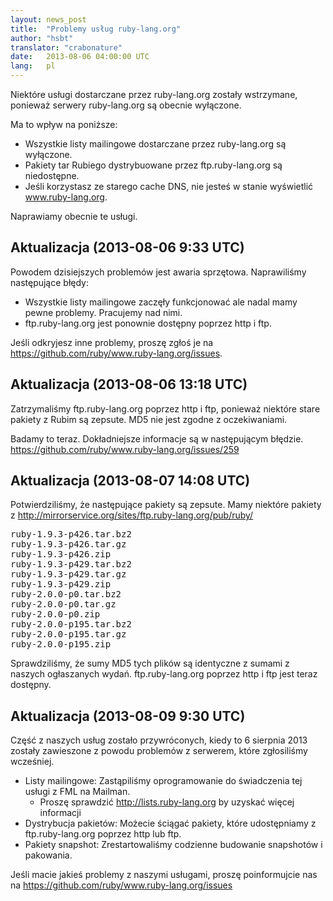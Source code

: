 ```yaml
---
layout: news_post
title:  "Problemy usług ruby-lang.org"
author: "hsbt"
translator: "crabonature"
date:   2013-08-06 04:00:00 UTC
lang:   pl
---
```


Niektóre usługi dostarczane przez ruby-lang.org zostały wstrzymane,
ponieważ serwery ruby-lang.org są obecnie wyłączone.

Ma to wpływ na poniższe:

 * Wszystkie listy mailingowe dostarczane przez ruby-lang.org są wyłączone.
 * Pakiety tar Rubiego dystrybuowane przez ftp.ruby-lang.org są niedostępne.
 * Jeśli korzystasz ze starego cache DNS, nie jesteś w stanie wyświetlić www.ruby-lang.org.

Naprawiamy obecnie te usługi.

## Aktualizacja (2013-08-06 9:33 UTC)

Powodem dzisiejszych problemów jest awaria sprzętowa.
Naprawiliśmy następujące błędy:

 * Wszystkie listy mailingowe zaczęły funkcjonować ale nadal mamy pewne problemy. Pracujemy nad nimi.
 * ftp.ruby-lang.org jest ponownie dostępny poprzez http i ftp.

Jeśli odkryjesz inne problemy, proszę zgłoś je na
https://github.com/ruby/www.ruby-lang.org/issues.

## Aktualizacja (2013-08-06 13:18 UTC)

Zatrzymaliśmy ftp.ruby-lang.org poprzez http i ftp, ponieważ niektóre stare pakiety z Rubim są zepsute.
MD5 nie jest zgodne z oczekiwaniami.

Badamy to teraz. Dokładniejsze informacje są w następującym błędzie.
https://github.com/ruby/www.ruby-lang.org/issues/259

## Aktualizacja (2013-08-07 14:08 UTC)

Potwierdziliśmy, że następujące pakiety są zepsute. Mamy niektóre pakiety z
http://mirrorservice.org/sites/ftp.ruby-lang.org/pub/ruby/
<pre>
ruby-1.9.3-p426.tar.bz2
ruby-1.9.3-p426.tar.gz
ruby-1.9.3-p426.zip
ruby-1.9.3-p429.tar.bz2
ruby-1.9.3-p429.tar.gz
ruby-1.9.3-p429.zip
ruby-2.0.0-p0.tar.bz2
ruby-2.0.0-p0.tar.gz
ruby-2.0.0-p0.zip
ruby-2.0.0-p195.tar.bz2
ruby-2.0.0-p195.tar.gz
ruby-2.0.0-p195.zip
</pre>

Sprawdziliśmy, że sumy MD5 tych plików są identyczne z sumami z naszych ogłaszanych wydań.
ftp.ruby-lang.org poprzez http i ftp jest teraz dostępny.

## Aktualizacja (2013-08-09 9:30 UTC)

Część z naszych usług zostało przywróconych, kiedy to 6 sierpnia 2013
zostały zawieszone z powodu problemów z serwerem, które zgłosiliśmy wcześniej.

  * Listy mailingowe: Zastąpiliśmy oprogramowanie do świadczenia tej usługi z FML na Mailman.
    * Proszę sprawdzić http://lists.ruby-lang.org by uzyskać więcej informacji
  * Dystrybucja pakietów: Możecie ściągać pakiety, które udostępniamy z ftp.ruby-lang.org poprzez http lub ftp.
  * Pakiety snapshot: Zrestartowaliśmy codzienne budowanie snapshotów i pakowania.

Jeśli macie jakieś problemy z naszymi usługami, proszę poinformujcie nas na https://github.com/ruby/www.ruby-lang.org/issues
